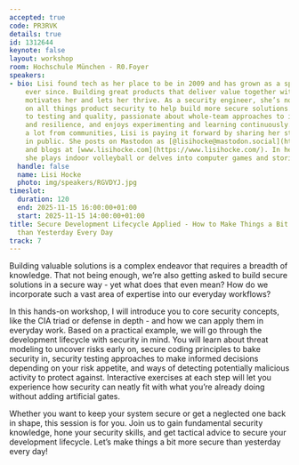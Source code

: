 ```yaml
---
accepted: true
code: PR3RVK
details: true
id: 1312644
keynote: false
layout: workshop
room: Hochschule München - R0.Foyer
speakers:
- bio: Lisi found tech as her place to be in 2009 and has grown as a specialized generalist
    ever since. Building great products that deliver value together with great people
    motivates her and lets her thrive. As a security engineer, she’s now fully focusing
    on all things product security to help build more secure solutions. She's committed
    to testing and quality, passionate about whole-team approaches to increase effectiveness
    and resilience, and enjoys experimenting and learning continuously. Having received
    a lot from communities, Lisi is paying it forward by sharing her stories and learning
    in public. She posts on Mastodon as [@lisihocke@mastodon.social](https://mastodon.social/@lisihocke)
    and blogs at [www.lisihocke.com](https://www.lisihocke.com/). In her free time,
    she plays indoor volleyball or delves into computer games and stories of all kinds.
  handle: false
  name: Lisi Hocke
  photo: img/speakers/RGVDYJ.jpg
timeslot:
  duration: 120
  end: 2025-11-15 16:00:00+01:00
  start: 2025-11-15 14:00:00+01:00
title: Secure Development Lifecycle Applied - How to Make Things a Bit More Secure
  than Yesterday Every Day
track: 7
---
```


Building valuable solutions is a complex endeavor that requires a breadth of knowledge.
That not being enough, we’re also getting asked to build secure solutions in a secure way - yet what does that even mean? How do we incorporate such a vast area of expertise into our everyday workflows?

In this hands-on workshop, I will introduce you to core security concepts, like the CIA triad or defense in depth - and how we can apply them in everyday work.
Based on a practical example, we will go through the development lifecycle with security in mind.
You will learn about threat modeling to uncover risks early on, secure coding principles to bake security in, security testing approaches to make informed decisions depending on your risk appetite, and ways of detecting potentially malicious activity to protect against.
Interactive exercises at each step will let you experience how security can neatly fit with what you’re already doing without adding artificial gates.

Whether you want to keep your system secure or get a neglected one back in shape, this session is for you.
Join us to gain fundamental security knowledge, hone your security skills, and get tactical advice to secure your development lifecycle.
Let’s make things a bit more secure than yesterday every day!